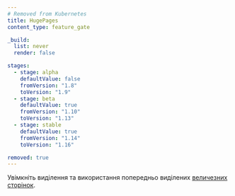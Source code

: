 ```yaml
---
# Removed from Kubernetes
title: HugePages
content_type: feature_gate

_build:
  list: never
  render: false

stages:
  - stage: alpha 
    defaultValue: false
    fromVersion: "1.8"
    toVersion: "1.9"
  - stage: beta 
    defaultValue: true
    fromVersion: "1.10"
    toVersion: "1.13"    
  - stage: stable
    defaultValue: true
    fromVersion: "1.14"
    toVersion: "1.16"    

removed: true  
---
```

Увімкніть виділення та використання попередньо виділених [величезних сторінок](/uk/docs/tasks/manage-hugepages/scheduling-hugepages/).

